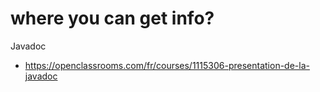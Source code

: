 # where you can get info?

Javadoc
* https://openclassrooms.com/fr/courses/1115306-presentation-de-la-javadoc

